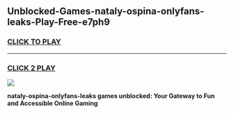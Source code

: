 
## Unblocked-Games-nataly-ospina-onlyfans-leaks-Play-Free-e7ph9
<h3>
<a href="https://premium76.site?title=nataly-ospina-onlyfans-leaks&ref=17A">CLICK TO PLAY</a></h3>
<hr>

<h3>
<a href="https://premium76.site?title=nataly-ospina-onlyfans-leaks&ref=17A">CLICK 2 PLAY</a>
  
</h3>

<a href="https://premium76.site?title=nataly-ospina-onlyfans-leaks&ref=17A"><img src="https://clearcache.store/games.png"></a>


**nataly-ospina-onlyfans-leaks games unblocked: Your Gateway to Fun and Accessible Online Gaming**
